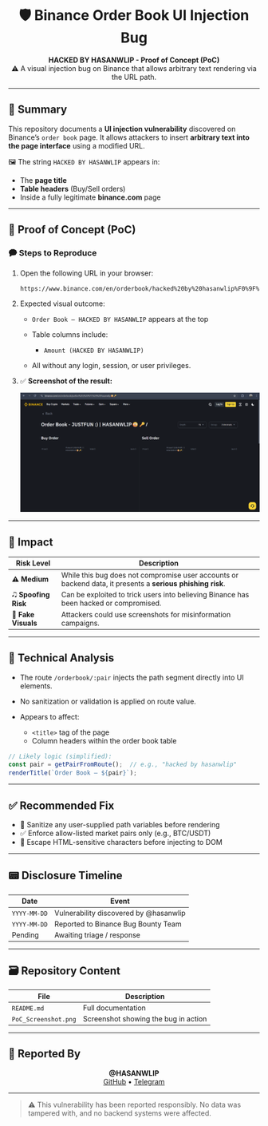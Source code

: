 <h1 align="center">🛡️ Binance Order Book UI Injection Bug</h1>

<p align="center">
  <strong>HACKED BY HASANWLIP - Proof of Concept (PoC)</strong><br>
  ⚠️ A visual injection bug on Binance that allows arbitrary text rendering via the URL path.
</p>

---

## 📌 Summary

This repository documents a **UI injection vulnerability** discovered on Binance’s `order book` page. It allows attackers to insert **arbitrary text into the page interface** using a modified URL.

🖼️ The string `HACKED BY HASANWLIP` appears in:

* The **page title**
* **Table headers** (Buy/Sell orders)
* Inside a fully legitimate **binance.com** page

---

## 🚀 Proof of Concept (PoC)

### 🗭 Steps to Reproduce

1. Open the following URL in your browser:

   ```
   https://www.binance.com/en/orderbook/hacked%20by%20hasanwlip%F0%9F%92%B5
   ```

2. Expected visual outcome:

   * `Order Book — HACKED BY HASANWLIP` appears at the top
   * Table columns include:

     * `Amount (HACKED BY HASANWLIP)`
   * All without any login, session, or user privileges.

3. ✅ **Screenshot of the result:**

   ![PoC Screenshot](./PoC_Screenshot.png)

---

## 🌟 Impact

| Risk Level            | Description                                                                                                |
| --------------------- | ---------------------------------------------------------------------------------------------------------- |
| ⚠️ **Medium**         | While this bug does not compromise user accounts or backend data, it presents a **serious phishing risk**. |
| 🎝️ **Spoofing Risk** | Can be exploited to trick users into believing Binance has been hacked or compromised.                     |
| 📸 **Fake Visuals**   | Attackers could use screenshots for misinformation campaigns.                                              |

---

## 🔬 Technical Analysis

* The route `/orderbook/:pair` injects the path segment directly into UI elements.
* No sanitization or validation is applied on route value.
* Appears to affect:

  * `<title>` tag of the page
  * Column headers within the order book table

```js
// Likely logic (simplified):
const pair = getPairFromRoute();  // e.g., "hacked by hasanwlip"
renderTitle(`Order Book — ${pair}`);
```

---

## ✅ Recommended Fix

* 🔐 Sanitize any user-supplied path variables before rendering
* ✅ Enforce allow-listed market pairs only (e.g., BTC/USDT)
* 🔀 Escape HTML-sensitive characters before injecting to DOM

---

## 📟 Disclosure Timeline

| Date         | Event                                  |
| ------------ | -------------------------------------- |
| `YYYY-MM-DD` | Vulnerability discovered by @hasanwlip |
| `YYYY-MM-DD` | Reported to Binance Bug Bounty Team    |
| Pending      | Awaiting triage / response             |

---

## 🗃️ Repository Content

| File                 | Description                          |
| -------------------- | ------------------------------------ |
| `README.md`          | Full documentation                   |
| `PoC_Screenshot.png` | Screenshot showing the bug in action |

---

## 👤 Reported By

<p align="center">
  <strong>@HASANWLIP</strong><br>
  <a href="https://github.com/hasanwlip">GitHub</a> •
  <a href="https://t.me/gngnow">Telegram</a>
</p>

---

> ⚠️ This vulnerability has been reported responsibly. No data was tampered with, and no backend systems were affected.

